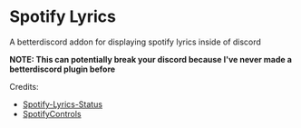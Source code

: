 
# Spotify Lyrics

A betterdiscord addon for displaying spotify lyrics inside of discord

**NOTE: This can potentially break your discord because I've never made a betterdiscord plugin before**

Credits:
- [Spotify-Lyrics-Status](https://github.com/filveith/BetterDiscord-Spotify-Lyrics-Status/blob/main/Spotify-Lyrics-Status.plugin.js)
- [SpotifyControls](https://github.com/mwittrien/BetterDiscordAddons/tree/master/Plugins/SpotifyControls/)